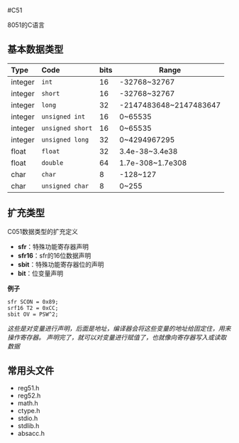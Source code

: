 #C51

8051的C语言


## 基本数据类型

| Type    | Code           | bits | Range                  |
|:------- |:-------------- | ---- | ---------------------- |
| integer | `int`            | 16   | -32768~32767           |
| integer | `short`          | 16   | -32768~32767           |
| integer | `long`           | 32   | -2147483648~2147483647 |
| integer | `unsigned int`   | 16   | 0~65535                |
| integer | `unsigned short` | 16   | 0~65535                |
| integer | `unsigned long`  | 32   | 0~4294967295           |
| float   | `float`          | 32   | 3.4e-38~3.4e38         |
| float   | `double`         | 64   | 1.7e-308~1.7e308       |
| char    | `char`           | 8    | -128~127               |
| char    | `unsigned char`  | 8    | 0~255                  |


## 扩充类型

C051数据类型的扩充定义

- **sfr**：特殊功能寄存器声明
- **sfr16**：sfr的16位数据声明
- **sbit**：特殊功能寄存器位的声明
- **bit**：位变量声明

**例子**

```
sfr SCON = 0x89;
srf16 T2 = 0xCC;
sbit OV = PSW^2;
```

*这些是对变量进行声明，后面是地址，编译器会将这些变量的地址给固定住，用来操作寄存器。*
*声明完了，就可以对变量进行赋值了，也就像向寄存器写入或读取数据*

## 常用头文件

- reg51.h
- reg52.h
- math.h
- ctype.h
- stdio.h
- stdlib.h
- absacc.h
